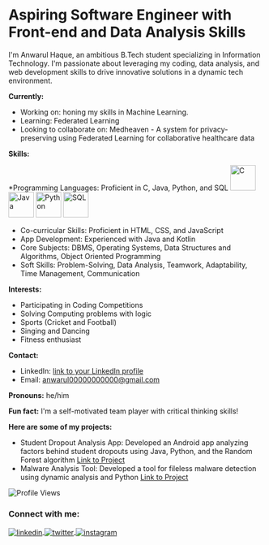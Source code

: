 # Aspiring Software Engineer with Front-end and Data Analysis Skills

I'm Anwarul Haque, an ambitious B.Tech student specializing in Information Technology. I'm passionate about leveraging my coding, data analysis, and web development skills to drive innovative solutions in a dynamic tech environment.

**Currently:**

* Working on: honing my skills in Machine Learning.
* Learning: Federated Learning
* Looking to collaborate on: Medheaven - A system for privacy-preserving using Federated Learning for collaborative healthcare data

**Skills:**

*Programming Languages: Proficient in C, Java, Python, and SQL
<img src="https://www.britefish.net/wp-content/uploads/2019/07/logo-c-1.png" alt="C" style="width: 50px; height: 50px;"/>
<img src="https://download.logo.wine/logo/Java_(programming_language)/Java_(programming_language)-Logo.wine.png)" alt="Java" style="width: 50px; height: 50px;"/>
<img src="https://149842345.v2.pressablecdn.com/wp-content/uploads/2022/05/python-programming-language.jpg" alt="Python" style="width: 50px; height: 50px;"/>
<img src="https://media.instamojo.com/imgs/6867ce73890545e68853ba1f00c71496.jpg)" alt="SQL" style="width: 50px; height: 50px;"/>

* Co-curricular Skills: Proficient in HTML, CSS, and JavaScript
* App Development: Experienced with Java and Kotlin
* Core Subjects: DBMS, Operating Systems, Data Structures and Algorithms, Object Oriented Programming
* Soft Skills: Problem-Solving, Data Analysis, Teamwork, Adaptability, Time Management, Communication

**Interests:**

* Participating in Coding Competitions
* Solving Computing problems with logic
* Sports (Cricket and Football)
* Singing and Dancing
* Fitness enthusiast

**Contact:**

* LinkedIn: [link to your LinkedIn profile](https://www.linkedin.com/in/your-linkedin-username/)
* Email: anwarul00000000000@gmail.com

**Pronouns:** he/him

**Fun fact:** I'm a self-motivated team player with critical thinking skills!

**Here are some of my projects:**

* Student Dropout Analysis App: Developed an Android app analyzing factors behind student dropouts using Java, Python, and the Random Forest algorithm [Link to Project](https://github.com/Anwarulh007/projects)
* Malware Analysis Tool: Developed a tool for fileless malware detection using dynamic analysis and Python [Link to Project](https://github.com/Anwarulh007/kavach-2k23)

![Profile Views](https://visitcount.itsvg.in/api?id=AnwarulHaque&label=Profile%20Views&color=12&icon=5&pretty=true)

### Connect with me:
<p align="left">
  <a href="https://www.linkedin.com/in/your-linkedin-username/" target="_blank">
    <img align="center" src="https://img.shields.io/badge/-LinkedIn-0077B5?style=for-the-badge&logo=linkedin&logoColor=white" alt="linkedin"/>
  </a>
  <a href="https://twitter.com/your-twitter-username" target="_blank">
    <img align="center" src="https://img.shields.io/badge/-Twitter-1DA1F2?style=for-the-badge&logo=twitter&logoColor=white" alt="twitter"/>
  </a>
  <a href="https://www.instagram.com/your-instagram-username/" target="_blank">
    <img align="center" src="https://img.shields.io/badge/-Instagram-E4405F?style=for-the-badge&logo=instagram&logoColor=white" alt="instagram"/>
  </a>
</p>
